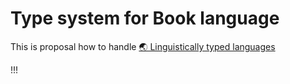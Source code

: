 # Type system for Book language

This is proposal how to handle [🌏 Linguistically typed languages](https://github.com/webgptorg/promptbook/discussions/53)


!!!

